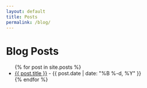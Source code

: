 ```yaml
---
layout: default
title: Posts
permalink: /blog/
---
```


<h1>Blog Posts</h1>
<ul>
  {% for post in site.posts %}
    <li>
      <a href="{{ post.url | relative_url }}">{{ post.title }}</a> - {{ post.date | date: "%B %-d, %Y" }}
    </li>
  {% endfor %}
</ul>
